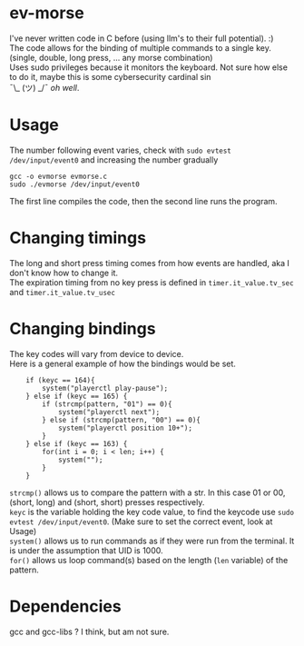 # ev-morse
I've never written code in C before (using llm's to their full potential). :) <br>
The code allows for the binding of multiple commands to a single key. (single, double, long press, ... any morse combination)<br>
Uses sudo privileges because it monitors the keyboard. Not sure how else to do it, maybe this is some cybersecurity cardinal sin <br>¯\\_ (ツ) _/¯ <i>oh well</i>.
# Usage
The number following event varies, check with `sudo evtest /dev/input/event0` and increasing the number gradually
```
gcc -o evmorse evmorse.c
sudo ./evmorse /dev/input/event0
```
The first line compiles the code, then the second line runs the program.
# Changing timings
The long and short press timing comes from how events are handled, aka I don't know how to change it. <br>
The expiration timing from no key press is defined in `timer.it_value.tv_sec` and `timer.it_value.tv_usec`
# Changing bindings
The key codes will vary from device to device.<br>
Here is a general example of how the bindings would be set. <br>
```
    if (keyc == 164){
        system("playerctl play-pause");
    } else if (keyc == 165) {
        if (strcmp(pattern, "01") == 0){
            system("playerctl next");
        } else if (strcmp(pattern, "00") == 0){
            system("playerctl position 10+");
        }
    } else if (keyc == 163) {
        for(int i = 0; i < len; i++) {
            system("");
        }
    }
```
`strcmp()` allows us to compare the pattern with a str. In this case 01 or 00, (short, long) and (short, short) presses respectively. <br>
`keyc` is the variable holding the key code value, to find the keycode use `sudo evtest /dev/input/event0`. (Make sure to set the correct event, look at Usage) <br>
`system()` allows us to run commands as if they were run from the terminal. It is under the assumption that UID is 1000. <br>
`for()` allows us loop command(s) based on the length (`len` variable) of the pattern.
# Dependencies
gcc and gcc-libs ? I think, but am not sure.
